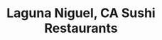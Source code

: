 ---
layout: city
title: Laguna Niguel, CA Sushi Restaurants
permalink: /california/laguna-niguel/
stateAbbr: CA
stateName: California
cityName: Laguna Niguel

---